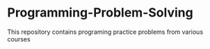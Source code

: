 # Programming-Problem-Solving
This repository contains programing practice problems from various courses
